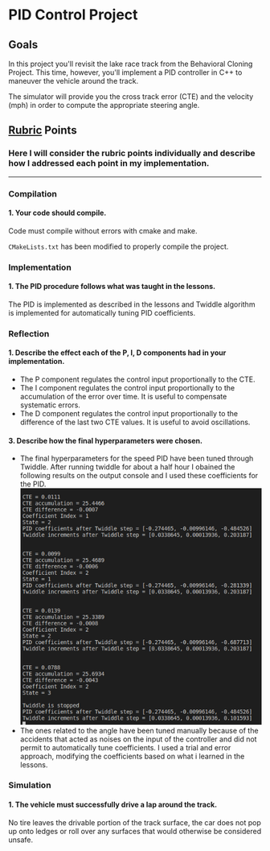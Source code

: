 # **PID Control Project**

## Goals

In this project you'll revisit the lake race track from the Behavioral Cloning Project. This time, however, you'll implement
a PID controller in C++ to maneuver the vehicle around the track.

The simulator will provide you the cross track error (CTE) and the velocity (mph) in order to compute the appropriate steering
angle.

[//]: # "Image References"

[image1]: ./twiddle.png "Twiddle"

## [Rubric](https://review.udacity.com/#!/rubrics/1971/view) Points

### Here I will consider the rubric points individually and describe how I addressed each point in my implementation.  

---

### Compilation

#### 1. Your code should compile.  

Code must compile without errors with cmake and make.

`CMakeLists.txt` has been modified to properly compile the project.

### Implementation

#### 1. The PID procedure follows what was taught in the lessons.

The PID is implemented as described in the lessons and Twiddle algorithm is implemented for automatically tuning PID coefficients.

### Reflection

#### 1. Describe the effect each of the P, I, D components had in your implementation.

* The P component regulates the control input proportionally to the CTE.
* The I component regulates the control input proportionally to the accumulation of the error over time. It is useful to 
  compensate systematic errors.
* The D component regulates the control input proportionally to the difference of the last two CTE values. It is useful to
  avoid oscillations.

#### 3. Describe how the final hyperparameters were chosen.

* The final hyperparameters for the speed PID have been tuned through Twiddle. After running twiddle for about a half hour I
  obained the following results on the output console and I used these coefficients for the PID.
  ![alt text][image1]
* The ones related to the angle have been tuned manually because of the accidents that acted as noises on the input of the 
controller and did not permit to automatically tune coefficients. I used a trial and error approach, modifying the coefficients
based on what i learned in the lessons.

### Simulation

#### 1. The vehicle must successfully drive a lap around the track.
No tire leaves the drivable portion of the track surface, the car does not pop up onto ledges or roll over any surfaces that would otherwise be considered unsafe.
